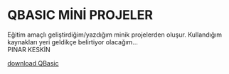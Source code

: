 # QBASIC MİNİ PROJELER
Eğitim amaçlı geliştirdiğim/yazdığım minik projelerden oluşur.
Kullandığım kaynakları yeri geldikçe belirtiyor olacağım...
<br>
PINAR KESKİN

[download QBasic](https://qb64.com/)
